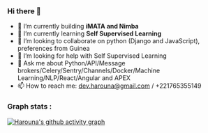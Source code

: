 ### Hi there 👋

<!--
**hadpro24/hadpro24** is a ✨ _special_ ✨ repository because its `README.md` (this file) appears on your GitHub profile.

Here are some ideas to get you started:

- 🔭 I’m currently working on ...
- 🌱 I’m currently learning ...
- 👯 I’m looking to collaborate on ...
- 🤔 I’m looking for help with ...
- 💬 Ask me about ...
- 📫 How to reach me: ...
- 😄 Pronouns: ...
- ⚡ Fun fact: ...
 [![Top Langs](https://github-readme-stats.vercel.app/api/top-langs/?username=hadpro24)](https://github.com/anuraghazra/github-readme-stats)
-->

- 🔭 I’m currently building **iMATA and Nimba** 
- 🌱 I’m currently learning **Self Supervised Learning**
- 👯 I’m looking to collaborate on python (Django and JavaScript), preferences from Guinea
- 🤔 I’m looking for help with Self Supervised Learning
- 💬 Ask me about Python/API/Message brokers/Celery/Sentry/Channels/Docker/Machine Learning/NLP/React/Angular and APEX
- 📫 How to reach me: dev.harouna@gmail.com / +221765355149

<!--
 ![Harouna's github stats](https://github-readme-stats.vercel.app/api?username=hadpro24&show_icons=true&theme=radical)
 -->

### Graph stats :
[![Harouna's github activity graph](https://activity-graph.herokuapp.com/graph?username=hadpro24&theme=xcode)](https://github.com/hadpro24)

